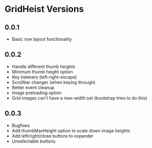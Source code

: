 
GridHeist Versions
====================

0.0.1
------------

* Basic row layout functionality

0.0.2
------------

* Handle different thumb heights
* Minimum thumb height option
* Key listeners (left-right-escape)
* Scrollbar changer (when keying through)
* Better event cleanup
* Image preloading option
* Grid images can't have a max-width set (bootstrap tries to do this)

0.0.3
------------
* Bugfixes
* Add thumbMaxHeight option to scale down image heights
* Add left/right/close buttons to expander
* Unselectable buttons
